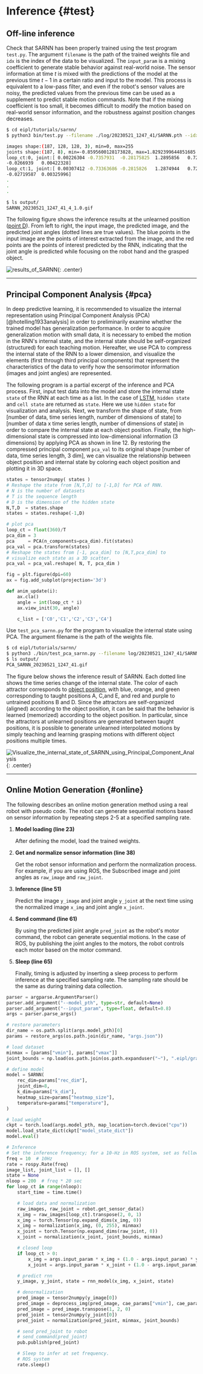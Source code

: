 # Inference {#test}
<!-- #################################################################################################### -->
## Off-line inference 
Check that SARNN has been properly trained using the test program `test.py`.
The argument `filename` is the path of the trained weights file and `idx` is the index of the data to be visualized.
The `input_param` is a mixing coefficient to generate stable behavior against real-world noise. The sensor information at time $t$ is mixed with the predictions of the model at the previous time $t-1$ in a certain ratio and input to the model.
This process is equivalent to a low-pass filter, and even if the robot's sensor values are noisy, the predicted values from the previous time can be used as a supplement to predict stable motion commands.
Note that if the mixing coefficient is too small, it becomes difficult to modify the motion based on real-world sensor information, and the robustness against position changes decreases.


```bash
$ cd eipl/tutorials/sarnn/
$ python3 bin/test.py --filename ./log/20230521_1247_41/SARNN.pth --idx 4 --input_param 1.0

images shape:(187, 128, 128, 3), min=0, max=255
joints shape:(187, 8), min=-0.8595600128173828, max=1.8292399644851685
loop_ct:0, joint:[ 0.00226304 -0.7357931  -0.28175825  1.2895856   0.7252841   0.14539993
-0.0266939   0.00422328]
loop_ct:1, joint:[ 0.00307412 -0.73363686 -0.2815826   1.2874944   0.72176594  0.1542334
-0.02719587  0.00325996]
.
.
.

$ ls output/
SARNN_20230521_1247_41_4_1.0.gif
```

The following figure shows the inference results at the unlearned position ([point D](../teach/overview.md#task)). From left to right, the input image, the predicted image, and the predicted joint angles (dotted lines are true values). The blue points in the input image are the points of interest extracted from the image, and the red points are the points of interest predicted by the RNN, indicating that the joint angle is predicted while focusing on the robot hand and the grasped object.

![results_of_SARNN](img/sarnn-rt_4.webp){: .center}



<!-- #################################################################################################### -->
----
## Principal Component Analysis {#pca}
In deep predictive learning, it is recommended to visualize the internal representation using Principal Component Analysis (PCA)[@hotelling1933analysis] in order to preliminarily examine whether the trained model has generalization performance.
In order to acquire generalization motion with small data, it is necessary to embed the motion in the RNN's internal state, and the internal state should be self-organized (structured) for each teaching motion.
Hereafter, we use PCA to compress the internal state of the RNN to a lower dimension, and visualize the elements (first through third principal components) that represent the characteristics of the data to verify how the sensorimotor information (images and joint angles) are represented.


The following program is a partial excerpt of the inference and PCA process.
First, input test data into the model and store the internal state `state` of the RNN at each time as a list.
In the case of [LSTM](https://pytorch.org/docs/stable/generated/torch.nn.LSTM.html), `hidden state` and `cell state` are returned as `state`.
Here we use `hidden state` for visualization and analysis.
Next, we transform the shape of state, from [number of data, time series length, number of dimensions of state] to [number of data x time series length, number of dimensions of state] in order to compare the internal state at each object position.
Finally, the high-dimensional state is compressed into low-dimensional information (3 dimensions) by applying PCA as shown in line 12.
By restoring the compressed principal component `pca_val` to its original shape [number of data, time series length, 3 dim], we can visualize the relationship between object position and internal state by coloring each object position and plotting it in 3D space.


```python title="<a href=https://github.com/ogata-lab/eipl/blob/master/eipl/tutorials/sarnn/bin/test_pca_sarnn.py>[SOURCE] test_pca_rnn.py</a>" linenums="1" hl_lines="12"
states = tensor2numpy( states )
# Reshape the state from [N,T,D] to [-1,D] for PCA of RNN.
# N is the number of datasets
# T is the sequence length
# D is the dimension of the hidden state
N,T,D  = states.shape
states = states.reshape(-1,D)

# plot pca
loop_ct = float(360)/T
pca_dim = 3
pca     = PCA(n_components=pca_dim).fit(states)
pca_val = pca.transform(states)
# Reshape the states from [-1, pca_dim] to [N,T,pca_dim] to
# visualize each state as a 3D scatter.
pca_val = pca_val.reshape( N, T, pca_dim )

fig = plt.figure(dpi=60)
ax = fig.add_subplot(projection='3d')

def anim_update(i):
    ax.cla()
    angle = int(loop_ct * i)
    ax.view_init(30, angle)

    c_list = ['C0','C1','C2','C3','C4']
```



Use `test_pca_sarnn.py` for the program to visualize the internal state using PCA.
The argument filename is the path of the weights file.

```bash
$ cd eipl/tutorials/sarnn/
$ python3 ./bin/test_pca_sarnn.py --filename log/20230521_1247_41/SARNN.pth
$ ls output/
PCA_SARNN_20230521_1247_41.gif
```

The figure below shows the inference result of SARNN. Each dotted line shows the time series change of the internal state.
The color of each attractor corresponds to [object position](../teach/overview.md#task), with blue, orange, and green corresponding to taught positions A, C,and E,
and red and purple to untrained positions B and D.
Since the attractors are self-organized (aligned) according to the object position, it can be said that the behavior is learned (memorized) according to the object position.
In particular, since the attractors at unlearned positions are generated between taught positions, it is possible to generate unlearned interpolated motions by simply teaching and learning grasping motions with different object positions multiple times.

![Visualize_the_internal_state_of_SARNN_using_Principal_Component_Analysis](img/sarnn_pca.webp){: .center}



<!-- #################################################################################################### -->
----
## Online Motion Generation {#online}
The following describes an online motion generation method using a real robot with pseudo code.
The robot can generate sequential motions based on sensor information by repeating steps 2-5 at a specified sampling rate.


1. **Model loading (line 23)**

    After defining the model, load the trained weights.

2. **Get and normalize sensor information (line 38)**

    Get the robot sensor information and perform the normalization process.
    For example, if you are using ROS, the Subscribed image and joint angles as `raw_image` and `raw_joint`.
    

3. **Inference (line 51)**

    Predict the image `y_image` and joint angle `y_joint` at the next time using the normalized image `x_img` and joint angle `x_joint`.
    

4. **Send command (line 61)**

    By using the predicted joint angle `pred_joint` as the robot's motor command, the robot can generate sequential motions.
    In the case of ROS, by publishing the joint angles to the motors, the robot controls each motor based on the motor command.

5. **Sleep (line 65)**

    Finally, timing is adjusted by inserting a sleep process to perform inference at the specified sampling rate. The sampling rate should be the same as during training data collection.



```python title="online.py" linenums="1" hl_lines="23-26 38-44 51-52 61-63 65-67"
parser = argparse.ArgumentParser()
parser.add_argument("--model_pth", type=str, default=None)
parser.add_argument("--input_param", type=float, default=0.8)
args = parser.parse_args()

# restore parameters
dir_name = os.path.split(args.model_pth)[0]
params = restore_args(os.path.join(dir_name, "args.json"))

# load dataset
minmax = [params["vmin"], params["vmax"]]
joint_bounds = np.load(os.path.join(os.path.expanduser("~"), ".eipl/grasp_bottle/joint_bounds.npy"))

# define model
model = SARNN(
    rec_dim=params["rec_dim"],
    joint_dim=8,
    k_dim=params["k_dim"],
    heatmap_size=params["heatmap_size"],
    temperature=params["temperature"],
)

# load weight
ckpt = torch.load(args.model_pth, map_location=torch.device("cpu"))
model.load_state_dict(ckpt["model_state_dict"])
model.eval()

# Inference
# Set the inference frequency; for a 10-Hz in ROS system, set as follows.
freq = 10  # 10Hz
rate = rospy.Rate(freq)
image_list, joint_list = [], []
state = None
nloop = 200  # freq * 20 sec
for loop_ct in range(nloop):
    start_time = time.time()

    # load data and normalization
    raw_images, raw_joint = robot.get_sensor_data()
    x_img = raw_images[loop_ct].transpose(2, 0, 1)
    x_img = torch.Tensor(np.expand_dims(x_img, 0))
    x_img = normalization(x_img, (0, 255), minmax)
    x_joint = torch.Tensor(np.expand_dims(raw_joint, 0))
    x_joint = normalization(x_joint, joint_bounds, minmax)

    # closed loop
    if loop_ct > 0:
        x_img = args.input_param * x_img + (1.0 - args.input_param) * y_image
        x_joint = args.input_param * x_joint + (1.0 - args.input_param) * y_joint

    # predict rnn
    y_image, y_joint, state = rnn_model(x_img, x_joint, state)

    # denormalization
    pred_image = tensor2numpy(y_image[0])
    pred_image = deprocess_img(pred_image, cae_params["vmin"], cae_params["vmax"])
    pred_image = pred_image.transpose(1, 2, 0)
    pred_joint = tensor2numpy(y_joint[0])
    pred_joint = normalization(pred_joint, minmax, joint_bounds)

    # send pred_joint to robot
    # send_command(pred_joint)
    pub.publish(pred_joint)

    # Sleep to infer at set frequency.
    # ROS system
    rate.sleep()
```
